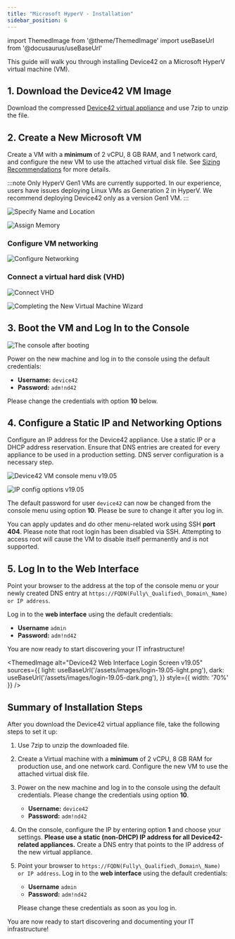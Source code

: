 ```yaml
---
title: "Microsoft HyperV - Installation"
sidebar_position: 6
---
```


import ThemedImage from '@theme/ThemedImage'
import useBaseUrl from '@docusaurus/useBaseUrl'

This guide will walk you through installing Device42 on a Microsoft HyperV virtual machine (VM).

## 1. Download the Device42 VM Image 

Download the compressed [Device42 virtual appliance](https://www.device42.com/download/) and use 7zip to unzip the file.

## 2. Create a New Microsoft VM 

Create a VM with a **minimum** of 2 vCPU, 8 GB RAM, and 1 network card, and configure the new VM to use the attached virtual disk file. See [Sizing Recommendations](sizing-recommendations.md) for more details.

:::note
Only HyperV Gen1 VMs are currently supported. In our experience, users have issues deploying Linux VMs as Generation 2 in HyperV. We recommend deploying Device42 only as a version Gen1 VM.
:::

![Specify Name and Location](/assets/images/wpid6173-Here_are_step_1_in_pictures.png) 

![Assign Memory](/assets/images/wpid6174-media_1326982807001.png)

### Configure VM networking

![Configure Networking](/assets/images/wpid6175-media_1326982843209.png)

### Connect a virtual hard disk (VHD)

![Connect VHD](/assets/images/wpid6176-media_1326982909744.png)

![Completing the New Virtual Machine Wizard](/assets/images/wpid6177-media_1326982925110.png)

## 3. Boot the VM and Log In to the Console

![The console after booting](/assets/images/wpid6180-media_1418268180177.png)

Power on the new machine and log in to the console using the default credentials:
- **Username:** `device42`
- **Password:** `adm!nd42`  

Please change the credentials with option **10** below.

## 4. Configure a Static IP and Networking Options

Configure an IP address for the Device42 appliance. Use a static IP or a DHCP address reservation. Ensure that DNS entries are created for every appliance to be used in a production setting. DNS server configuration is a necessary step.

![Device42 VM console menu v19.05](/assets/images/vm-main-menu.png)

![IP config options v19.05](/assets/images/vm-ip-settings.png)

The default password for user `device42` can now be changed from the console menu using option **10**. Please be sure to change it after you log in.

You can apply updates and do other menu-related work using SSH **port 404**. Please note that root login has been disabled via SSH. Attempting to access root will cause the VM to disable itself permanently and is not supported.

## 5. Log In to the Web Interface

Point your browser to the address at the top of the console menu or your newly created DNS entry at `https://FQDN(Fully\_Qualified\_Domain\_Name) or IP address`. 

Log in to the **web interface** using the default credentials:
    
- **Username** `admin`
- **Password:** `adm!nd42`

You are now ready to start discovering your IT infrastructure! 

<ThemedImage
  alt="Device42 Web Interface Login Screen v19.05"
  sources={{
    light: useBaseUrl('/assets/images/login-19.05-light.png'),
    dark: useBaseUrl('/assets/images/login-19.05-dark.png'),
  }}
  style={{ width: '70%' }} 
/>

## Summary of Installation Steps

After you download the Device42 virtual appliance file, take the following steps to set it up:

1. Use 7zip to unzip the downloaded file.
2. Create a Virtual machine with a **minimum** of 2 vCPU, 8 GB RAM for production use, and one network card. Configure the new VM to use the attached virtual disk file.

3. Power on the new machine and log in to the console using the default credentials. Please change the credentials using option **10**.
   
    - **Username:** `device42`
    - **Password:** `adm!nd42`

4. On the console, configure the IP by entering option **1** and choose your settings. **Please use a static (non-DHCP) IP address for all Device42-related appliances.** Create a DNS entry that points to the IP address of the new virtual appliance.
5. Point your browser to `https://FQDN(Fully\_Qualified\_Domain\_Name) or IP address`. Log in to the **web interface** using the default credentials:
    
    - **Username** `admin` 
    - **Password:** `adm!nd42` 

   Please change these credentials as soon as you log in.

You are now ready to start discovering and documenting your IT infrastructure!
